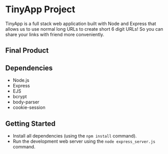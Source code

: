 # TinyApp Project
TinyApp is a full stack web application built with Node and Express that allows us to use normal long URLs to create short 6 digit URLs! So you can share your links with friend more conveniently.

## Final Product 

## Dependencies 
- Node.js
- Express 
- EJS
- bcrypt 
- body-parser 
- cookie-session 

## Getting Started 

- Install all dependencies (using the `npm install` command).
- Run the development web server using the `node express_server.js` command.
 
